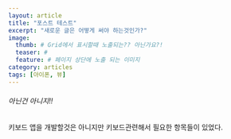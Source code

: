 ```yaml
---
layout: article
title: "포스트 테스트"
excerpt: "새로운 글은 어떻게 써야 하는것인가?"
image: 
  thumb: # Grid에서 표시할때 노출되는?? 아닌가요?!
  teaser: # 
  feature: # 페이지 상단에 노출 되는 이미지 
category: articles
tags: [아이폰, 뷰]
---
```


###### 아닌건 아니지!!

키보드 앱을 개발할것은 아니지만 키보드관련해서 필요한 항목들이 있었다. 
